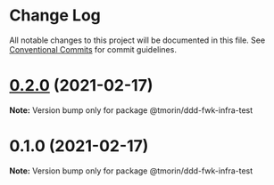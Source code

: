 # Change Log

All notable changes to this project will be documented in this file.
See [Conventional Commits](https://conventionalcommits.org) for commit guidelines.

# [0.2.0](https://github.com/tmorin/ddd-fwk/compare/v0.1.0...v0.2.0) (2021-02-17)

**Note:** Version bump only for package @tmorin/ddd-fwk-infra-test





# 0.1.0 (2021-02-17)

**Note:** Version bump only for package @tmorin/ddd-fwk-infra-test

